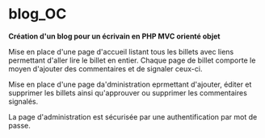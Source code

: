 # blog_OC

**Création d'un blog pour un écrivain en PHP MVC orienté objet**

Mise en place d'une page d'accueil listant tous les billets avec liens permettant d'aller lire le billet en entier. Chaque page de billet comporte le moyen d'ajouter des commentaires et de signaler ceux-ci. 

Mise en place d'une page da'dministration eprmettant d'ajouter, éditer et supprimer les billets ainsi qu'approuver ou supprimer les commentaires signalés.

La page d'administration est sécurisée par une authentification par mot de passe.
